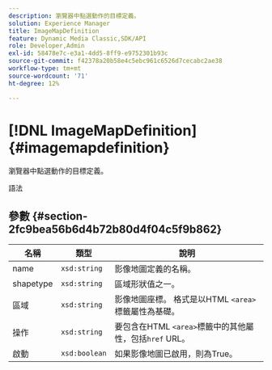 ```yaml
---
description: 瀏覽器中點選動作的目標定義。
solution: Experience Manager
title: ImageMapDefinition
feature: Dynamic Media Classic,SDK/API
role: Developer,Admin
exl-id: 58478e7c-e3a1-4dd5-8ff9-e9752301b93c
source-git-commit: f42378a20b58e4c5ebc961c6526d7cecabc2ae38
workflow-type: tm+mt
source-wordcount: '71'
ht-degree: 12%

---
```


# [!DNL ImageMapDefinition]{#imagemapdefinition}

瀏覽器中點選動作的目標定義。

語法

## 參數 {#section-2fc9bea56b6d4b72b80d4f04c5f9b862}

| 名稱 | 類型 | 說明 |
|---|---|---|
| name | `xsd:string` | 影像地圖定義的名稱。 |
| shapetype | `xsd:string` | 區域形狀值之一。 |
| 區域 | `xsd:string` | 影像地圖座標。 格式是以HTML `<area>`標籤屬性為基礎。 |
| 操作 | `xsd:string` | 要包含在HTML `<area>`標籤中的其他屬性，包括`href` URL。 |
| 啟動 | `xsd:boolean` | 如果影像地圖已啟用，則為True。 |
